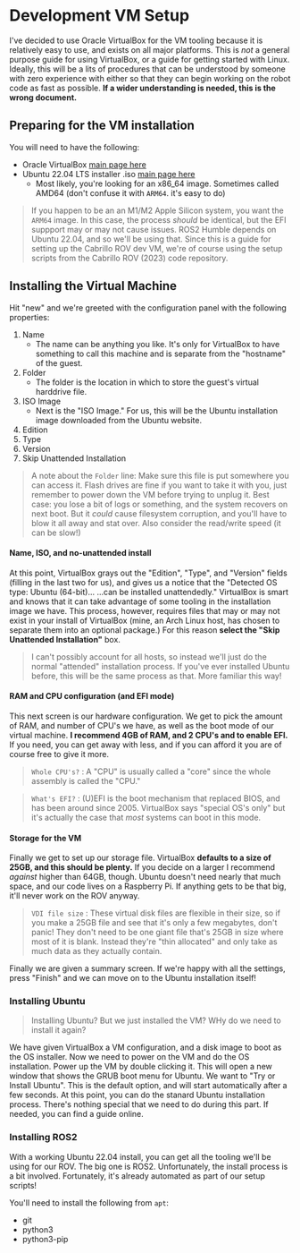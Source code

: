 # Development VM Setup

I've decided to use Oracle VirtualBox for the VM tooling because it is relatively easy to use, and exists on all major platforms. This is *not* a general purpose guide for using VirtualBox, or a guide for getting started with Linux. Ideally, this will be a lits of procedures that can be understood by someone with zero experience with either so that they can begin working on the robot code as fast as possible. **If a wider understanding is needed, this is the wrong document.**

## Preparing for the VM installation

You will need to have the following:

- Oracle VirtualBox [main page here](https://www.virtualbox.org/)
- Ubuntu 22.04 LTS installer .iso [main page here](https://ubuntu.com/)
    - Most likely, you're looking for an x86_64 image. Sometimes called AMD64 (don't confuse it with `ARM64`. it's easy to do)

> If you happen to be an an M1/M2 Apple Silicon system, you want the `ARM64` image. In this case, the process *should* be identical, but the EFI suppport may or may not cause issues.
ROS2 Humble depends on Ubuntu 22.04, and so we'll be using that. Since this is a guide for setting up the Cabrillo ROV dev VM, we're of course using the setup scripts from the Cabrillo ROV (2023) code repository.

## Installing the Virtual Machine

Hit "new" and we're greeted with the configuration panel with the following properties:

1. Name
    * The name can be anything you like. It's only for VirtualBox to have something to call this machine and is separate from the "hostname" of the guest.
2. Folder
    * The folder is the location in which to store the guest's virtual harddrive file.
3. ISO Image
    * Next is the "ISO Image." For us, this will be the Ubuntu installation image downloaded from the Ubuntu website.
4. Edition
5. Type
6. Version
7. Skip Unattended Installation

> A note about the `Folder` line: Make sure this file is put somewhere you can access it. Flash drives are fine if you want to take it with you, just remember to power down the VM before trying to unplug it. Best case: you lose a bit of logs or something, and the system recovers on next boot. But it *could* cause filesystem corruption, and you'll have to blow it all away and stat over.  Also consider the read/write speed (it can be slow!)

#### Name, ISO, and no-unattended install

At this point, VirtualBox grays out the "Edition", "Type", and "Version" fields (filling in the last two for us), and gives us a notice that the "Detected OS type: Ubuntu (64-bit)... ...can be installed unattendedly." VirtualBox is smart and knows that it can take advantage of some tooling in the installation image we have. This process, however, requires files that may or may not exist in your install of VirtualBox (mine, an Arch Linux host, has chosen to separate them into an optional package.) For this reason __select the "Skip Unattended Installation"__ box. 

> I can't possibly account for all hosts, so instead we'll just do the normal "attended" installation process. If you've ever installed Ubuntu before, this will be the same process as that. More familiar this way!

#### RAM and CPU configuration (and EFI mode)

This next screen is our hardware configuration. We get to pick the amount of RAM, and number of CPU's we have, as well as the boot mode of our virtual machine. __I recommend 4GB of RAM, and 2 CPU's and to enable EFI.__ If you need, you can get away with less, and if you can afford it you are of course free to give it more.

> `Whole CPU's?` : A "CPU" is usually called a "core" since the whole assembly is called the "CPU." 

> `What's EFI?` : (U)EFI is the boot mechanism that replaced BIOS, and has been around since 2005. VirtualBox says "special OS's only" but it's actually the case that *most* systems can boot in this mode.

#### Storage for the VM

Finally we get to set up our storage file. VirtualBox __defaults to a size of 25GB, and this should be plenty.__ If you decide on a larger I recommend *against* higher than 64GB, though. Ubuntu doesn't need nearly that much space, and our code lives on a Raspberry Pi. If anything gets to be that big, it'll never work on the ROV anyway.
> `VDI file size` : These virtual disk files are flexible in their size, so if you make a 25GB file and see that it's only a few megabytes, don't panic! They don't need to be one giant file that's 25GB in size where most of it is blank. Instead they're "thin allocated" and only take as much data as they actually contain.

Finally we are given a summary screen. If we're happy with all the settings, press "Finish" and we can move on to the Ubuntu installation itself!

### Installing Ubuntu

> Installing Ubuntu? But we just installed the VM? WHy do we need to install it again?

We have given VirtualBox a VM configuration, and a disk image to boot as the OS installer. Now we need to power on the VM and do the OS installation. Power up the VM by double clicking it. This will open a new window that shows the GRUB boot menu for Ubuntu. We want to "Try or Install Ubuntu". This is the default option, and will start automatically after a few seconds. At this point, you can do the stanard Ubuntu installation process. There's nothing special that we need to do during this part. If needed, you can find a guide online.

### Installing ROS2

With a working Ubuntu 22.04 install, you can get all the tooling we'll be using for our ROV. The big one is ROS2. Unfortunately, the install process is a bit involved. Fortunately, it's already automated as part of our setup scripts!

You'll need to install the following from `apt`:

- git
- python3
- python3-pip
